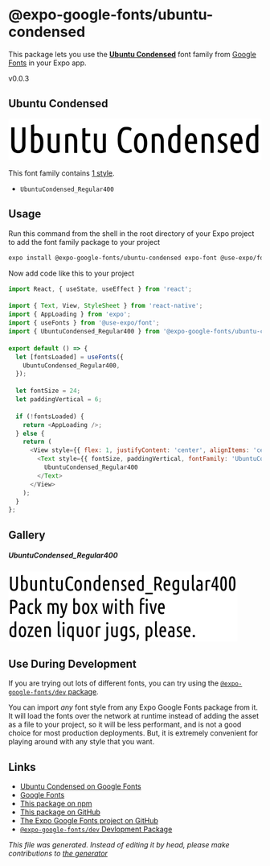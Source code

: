 # @expo-google-fonts/ubuntu-condensed

This package lets you use the [**Ubuntu Condensed**](https://fonts.google.com/specimen/Ubuntu+Condensed) font family from [Google Fonts](https://fonts.google.com/) in your Expo app.

v0.0.3

## Ubuntu Condensed

![Ubuntu Condensed](./font-family.png)

This font family contains [1 style](#gallery).

- `UbuntuCondensed_Regular400`

## Usage

Run this command from the shell in the root directory of your Expo project to add the font family package to your project
```sh
expo install @expo-google-fonts/ubuntu-condensed expo-font @use-expo/font
```

Now add code like this to your project
```js
import React, { useState, useEffect } from 'react';

import { Text, View, StyleSheet } from 'react-native';
import { AppLoading } from 'expo';
import { useFonts } from '@use-expo/font';
import { UbuntuCondensed_Regular400 } from '@expo-google-fonts/ubuntu-condensed';

export default () => {
  let [fontsLoaded] = useFonts({
    UbuntuCondensed_Regular400,
  });

  let fontSize = 24;
  let paddingVertical = 6;

  if (!fontsLoaded) {
    return <AppLoading />;
  } else {
    return (
      <View style={{ flex: 1, justifyContent: 'center', alignItems: 'center' }}>
        <Text style={{ fontSize, paddingVertical, fontFamily: 'UbuntuCondensed_Regular400' }}>
          UbuntuCondensed_Regular400
        </Text>
      </View>
    );
  }
};

```

## Gallery

##### UbuntuCondensed_Regular400
![UbuntuCondensed_Regular400](./9d1044be5c621b9779245f7324c08c3991b0a609d3de1eae6b7f914cd54de315.ttf.png)


## Use During Development

If you are trying out lots of different fonts, you can try using the [`@expo-google-fonts/dev` package](https://www.npmjs.com/package/@expo-google-fonts/dev).

You can import *any* font style from any Expo Google Fonts package from it. It will load the fonts
over the network at runtime instead of adding the asset as a file to your project, so it will be 
less performant, and is not a good choice for most production deployments. But, it is extremely convenient
for playing around with any style that you want.

## Links

- [Ubuntu Condensed on Google Fonts](https://fonts.google.com/specimen/Ubuntu+Condensed)
- [Google Fonts](https://fonts.google.com/)
- [This package on npm](https://www.npmjs.com/package/@expo-google-fonts/ubuntu-condensed)
- [This package on GitHub](https://github.com/expo/google-fonts/tree/master/font-packages/ubuntu-condensed)
- [The Expo Google Fonts project on GitHub](https://github.com/expo/google-fonts)
- [`@expo-google-fonts/dev` Devlopment Package](https://github.com/expo/google-fonts/tree/master/font-packages/dev)


*This file was generated. Instead of editing it by head, please make contributions to [the generator](https://github.com/expo/google-fonts/tree/master/packages/generator)*
